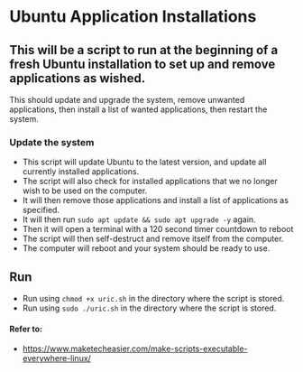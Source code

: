 # Ubuntu Application Installations
## This will be a script to run at the beginning of a fresh Ubuntu installation to set up and remove applications as wished.

This should update and upgrade the system, remove unwanted applications, then install a list of wanted applications, then restart the system.

### Update the system

* This script will update Ubuntu to the latest version, and update all currently installed applications.
* The script will also check for installed applications that we no longer wish to be used on the computer.
* It will then remove those applications and install a list of applications as specified.
* It will then run `sudo apt update && sudo apt upgrade -y` again.
* Then it will open a terminal with a 120 second timer countdown to reboot
* The script will then self-destruct and remove itself from the computer.
* The computer will reboot and your system should be ready to use.

## Run 

* Run using `chmod +x uric.sh` in the directory where the script is stored.
* Run using `sudo ./uric.sh` in the directory where the script is stored.

#### Refer to:

* https://www.maketecheasier.com/make-scripts-executable-everywhere-linux/